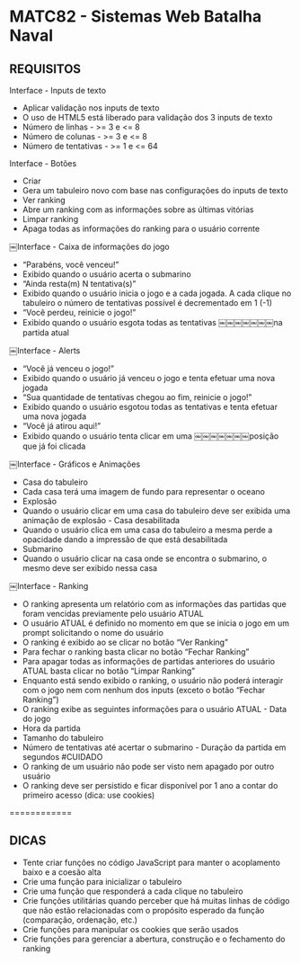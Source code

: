 MATC82 - Sistemas Web
Batalha Naval
============

## REQUISITOS ##

Interface - Inputs de texto
- Aplicar validação nos inputs de texto
- O uso de HTML5 está liberado para validação dos 3 inputs de texto
- Número de linhas - >= 3 e <= 8
- Número de colunas - >= 3 e <= 8
- Número de tentativas - >= 1 e <= 64

Interface - Botões
- Criar
- Gera um tabuleiro novo com base nas configurações do inputs de texto
- Ver ranking
- Abre um ranking com as informações sobre as últimas vitórias
- Limpar ranking
- Apaga todas as informações do ranking para o usuário corrente

￼Interface - Caixa de informações do jogo
- “Parabéns, você venceu!”
- Exibido quando o usuário acerta o submarino
- “Ainda resta(m) N tentativa(s)”
- Exibido quando o usuário inicia o jogo e a cada jogada. A cada clique no tabuleiro o número de tentativas possível é decrementado em 1 (-1)
- “Você perdeu, reinicie o jogo!”
- Exibido quando o usuário esgota todas as tentativas ￼￼￼￼￼￼￼na partida atual

￼Interface - Alerts
- “Você já venceu o jogo!”
- Exibido quando o usuário já venceu o jogo e tenta efetuar uma nova jogada
- “Sua quantidade de tentativas chegou ao fim, reinicie o jogo!”
- Exibido quando o usuário esgotou todas as tentativas e tenta efetuar uma nova jogada
- “Você já atirou aqui!”
- Exibido quando o usuário tenta clicar em uma ￼￼￼￼￼￼￼posição que já foi clicada

￼Interface - Gráficos e Animações
- Casa do tabuleiro
- Cada casa terá uma imagem de fundo para representar o oceano
- Explosão
- Quando o usuário clicar em uma casa do tabuleiro deve ser exibida uma animação de explosão - Casa desabilitada
- Quando o usuário clica em uma casa do tabuleiro a mesma perde a opacidade dando a impressão de que está desabilitada
- Submarino
- Quando o usuário clicar na casa onde se encontra o submarino, o mesmo deve ser exibido nessa casa

￼Interface - Ranking
- O ranking apresenta um relatório com as informações das partidas que foram vencidas previamente pelo usuário ATUAL
- O usuário ATUAL é definido no momento em que se inicia o jogo em um prompt solicitando o nome do usuário
- O ranking é exibido ao se clicar no botão “Ver Ranking”
- Para fechar o ranking basta clicar no botão “Fechar Ranking”
- Para apagar todas as informações de partidas anteriores do usuário ATUAL basta clicar no botão “Limpar Ranking”
- Enquanto está sendo exibido o ranking, o usuário não poderá interagir com o jogo nem com nenhum dos inputs (exceto o botão “Fechar Ranking”)
- O ranking exibe as seguintes informações para o usuário ATUAL - Data do jogo
- Hora da partida
- Tamanho do tabuleiro
- Número de tentativas até acertar o submarino - Duração da partida em segundos
#CUIDADO 
- O ranking de um usuário não pode ser visto nem apagado por outro usuário
- O ranking deve ser persistido e ficar disponível por 1 ano a contar do primeiro acesso (dica: use cookies)

============

## DICAS ##

- Tente criar funções no código JavaScript para manter o acoplamento baixo e a coesão alta
- Crie uma função para inicializar o tabuleiro
- Crie uma função que responderá a cada clique no tabuleiro
- Crie funções utilitárias quando perceber que há muitas linhas de código que não estão relacionadas com o propósito esperado da função (comparação, ordenação, etc.)
- Crie funções para manipular os cookies que serão usados
- Crie funções para gerenciar a abertura, construção e o fechamento do ranking